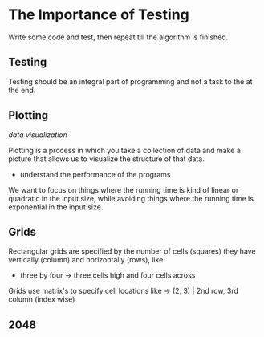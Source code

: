 # The Importance of Testing

Write some code and test, then repeat till the algorithm is finished.

## Testing

Testing should be an integral part of programming and not a task to the at the end.

## Plotting

*data visualization*

Plotting is a process in which you take a collection of data and make a picture that allows us to visualize the structure of that data.

* understand the performance of the programs

We want to focus on things where the running time is kind of linear or quadratic in the input size,
while avoiding things where the running time is exponential in the input size.

## Grids

Rectangular grids are specified by the number of cells (squares) they have vertically (column) and horizontally (rows), like:

* three by four -> three cells high and four cells across

Grids use matrix's to specify cell locations like -> (2, 3) | 2nd row, 3rd column (index wise)

## 2048
